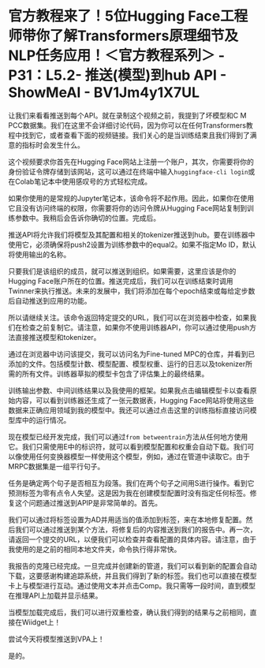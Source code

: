 # 官方教程来了！5位Hugging Face工程师带你了解Transformers原理细节及NLP任务应用！＜官方教程系列＞ - P31：L5.2- 推送(模型)到hub API - ShowMeAI - BV1Jm4y1X7UL

让我们来看看推送到每个API。就在录制这个视频之前，我提到了坏模型和C M PCC数据集。我们在这里不会详细讨论代码，因为你可以在任何Transformers教程中找到它，或者查看下面的视频链接。我们关心的是当训练结束且我们得到了满意的指标时会发生什么。

这个视频要求你首先在Hugging Face网站上注册一个账户，其次，你需要将你的身份验证令牌存储到该网站，这可以通过在终端中输入`huggingface-cli login`或在Colab笔记本中使用感叹号的方式轻松完成。

如果你使用的是常规的Jupyter笔记本，该命令将不起作用。因此，如果你在使用它且没有访问终端的权限，你需要将你的访问令牌从Hugging Face网站复制到训练参数中。我稍后会告诉你确切的位置。完成后。

推送API将允许我们将模型及其配置和相关的tokenizer推送到hub。要在训练器中使用它，必须确保将push2设置为训练参数中的equal2。如果不指定Mo ID，默认将使用输出的名称。

只要我们是该组织的成员，就可以推送到组织。如果需要，这里应该是你的Hugging Face账户所在的位置。推送完成后，我们可以在训练结束时调用Twinner来执行推送。未来的发展中，我们将添加在每个epoch结束或每给定步数后自动推送到应用的功能。

所以请继续关注。该命令返回特定提交的URL，我们可以在浏览器中检查，如果我们在检查之前复制它。请注意，如果你不使用训练器API，你可以通过使用push方法直接推送模型和tokenizer。

通过在浏览器中访问该提交，我可以访问名为Fine-tuned MPC的仓库，并看到已添加的文件。包括模型计数、模型配置、模型权重、运行的日志以及tokenizer所需的所有文件。训练器草拟的模型卡包含了评估集上的最终结果。

训练输出参数、中间训练结果以及我使用的框架。如果我点击编辑模型卡以查看原始内容，可以看到训练器还生成了一张元数据表，Hugging Face网站将使用这些数据来正确应用领域到我的模型中。我还可以通过点击这里的训练指标直接访问模型库中的运行情况。

现在模型已经开发完成，我们可以通过`from betweentrain`方法从任何地方使用它。我们只需使用E中的标识符，就可以看到模型配置和权重会自动下载。我们可以像使用任何变换器模型一样使用这个模型，例如，通过在管道中读取它。由于MRPC数据集是一组平行句子。

任务是确定两个句子是否相互为段落。我们在两个句子之间用S进行操作。看到它预测标签为零有点令人失望。这是因为我在创建模型配置时没有指定任何标签。修复这个问题通过推送到APIP是非常简单的。首先。

我们可以通过将标签设置为AD并用适当的值添加到标签，来在本地修复配置。然后我们可以通过推送到某个方法，将修复后的内容推送到我们的报告中。再一次，请返回一个提交的URL，以便我们可以检查并查看配置的具体内容。请注意，由于我使用的是之前的相同本地文件夹，命令执行得非常快。

我报告的克隆已经完成。一旦完成并创建新的管道，我们可以看到新的配置会自动下载，这要感谢构建追踪系统，并且我们得到了新的标签。我们也可以直接在模型卡上与模型进行互动。通过使用文本并点击Comp。我只需等一段时间，直到模型在推理API上加载并显示结果。

当模型加载完成后，我们可以进行双重检查，确认我们得到的结果与之前相同，直接在Wiidget上！[](img/6cf4bd9efdb86360f2e26a7c6c7e3239_1.png)

尝试今天将模型推送到VPA上！[](img/6cf4bd9efdb86360f2e26a7c6c7e3239_3.png)

是的。
